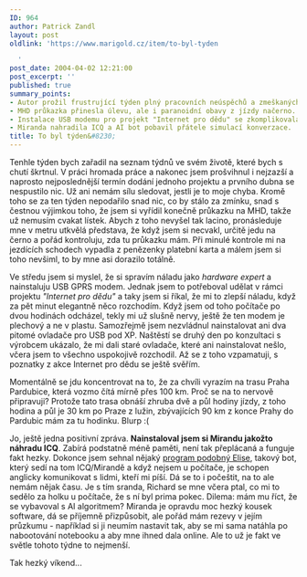 ```yaml
---
ID: 964
author: Patrick Zandl
layout: post
oldlink: 'https://www.marigold.cz/item/to-byl-tyden

  '
post_date: 2004-04-02 12:21:00
post_excerpt: ''
published: true
summary_points:
- Autor prožil frustrující týden plný pracovních neúspěchů a zmeškaných termínů.
- MHD průkazka přinesla úlevu, ale i paranoidní obavy z jízdy načerno.
- Instalace USB modemu pro projekt "Internet pro dědu" se zkomplikovala.
- Miranda nahradila ICQ a AI bot pobavil přátele simulací konverzace.
title: To byl týden&#8230;
---
```


<p>
Tenhle týden bych zařadil na seznam týdnů ve svém životě, které bych s chutí škrtnul. V práci hromada práce a nakonec jsem prošvihnul i nejzazší a naprosto nejposlednější termín dodání jednoho projektu a prvního dubna se nespustilo nic. Už ani nemám sílu sledovat, jestli je to moje chyba. Kromě toho se za ten týden nepodařilo snad nic, co by stálo za zmínku, snad s čestnou výjimkou toho, že jsem si vyřídil konečně průkazku na MHD, takže už nemusím cvakat lístek. Abych z toho nevyšel tak lacino, pronásleduje mne v metru utkvělá představa, že když jsem si necvakl, určitě jedu na černo a pořád kontroluju, zda tu průkazku mám. Při minulé kontrole mi na jezdících schodech vypadla z penězenky platební karta a málem jsem si toho nevšiml, to by mne asi dorazilo totálně. </p>

<p>
Ve středu jsem si myslel, že si spravím náladu jako<EM> hardware expert</EM> a nainstaluju USB GPRS modem. Jednak jsem to potřeboval udělat v rámci projektu <EM>"Internet pro dědu"</EM> a taky jsem si říkal, že mi to zlepší náladu, když za pět minut elegantně něco rozchodím. Když jsem od toho počítače po dvou hodinách odcházel, tekly mi už slušně nervy, ještě že ten modem je plechový a ne v plastu. Samozřejmě jsem nezvládnul nainstalovat ani dva pitomé ovladače pro USB pod XP. Naštěstí se druhý den po konzultaci s výrobcem ukázalo, že mi dali staré ovladače, které ani nainstalovat nešlo, včera jsem to všechno uspokojivě rozchodil. Až se z toho vzpamatuji, s poznatky z akce Internet pro dědu se ještě svěřím. </p>

<p>
Momentálně se jdu koncentrovat na to, že za chvíli vyrazím na trasu Praha Pardubice, která vozmo čítá mírně přes 100 km. Proč se na to nervově připravuji? Protože tato trasa obnáší zhruba dvě a půl hodiny jízdy, z toho hodina a půl je 30 km po Praze z lužin, zbývajících 90 km z konce Prahy do Pardubic mám za tu hodinku. Blurp :(</p>

<p>
Jo, ještě jedna positivní zpráva. <STRONG>Nainstaloval jsem si Mirandu jakožto náhradu ICQ</STRONG>. Zabírá podstatně méně paměti, není tak přeplácaná a funguje fakt hezky. Dokonce jsem sehnal nějaký <A href="http://www.alicebot.org/" target=_blank>program podobný Elise</A>, takový bot, který sedí na tom ICQ/Mirandě a když nejsem u počítače, je schopen anglicky komunikovat s lidmi, kteří mi píší. Dá se to i počeštit, na to ale nemám nějak času. Je s tím sranda, Richard se mne včera ptal, co mi to sedělo za holku u počítače, že s ní byl prima pokec. Dilema: mám mu říct, že se vybavoval s AI algoritmem? Miranda je opravdu moc hezký kousek software, dá se příjemně přizpůsobit, ale pořád mám rezevy v jejím průzkumu - například si ji neumím nastavit tak, aby se mi sama natáhla po nabootování notebooku a aby mne ihned dala online. Ale to už je fakt ve světle tohoto týdne to nejmenší. </p>

<p>
Tak hezký víkend...</p>